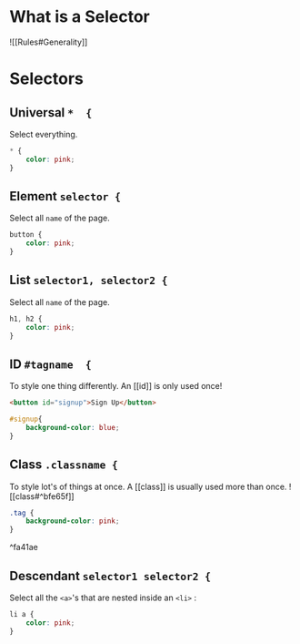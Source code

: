 # What is a Selector
![[Rules#Generality]]


# Selectors
## Universal `*  {`
Select everything.
```CSS 
* {
	color: pink; 
}
```

## Element `selector {`
Select all `name` of the page.
```CSS
button {
	color: pink;
}
```

## List `selector1, selector2 {`
Select all `name` of the page.
```CSS
h1, h2 {
	color: pink;
}
```

## ID  `#tagname  {`
To style one thing differently.
An [[id]] is only used once!
```html
<button id="signup">Sign Up</button>
```
```CSS
#signup{
	background-color: blue;
}
```

## Class `.classname {`
To style lot's of things at once.
A [[class]] is usually used more than once.
![[class#^bfe65f]]
```CSS
.tag {
	background-color: pink;
}
```

^fa41ae

## Descendant `selector1 selector2 {`
Select all the `<a>`'s that are nested inside an `<li>` :
```CSS
li a {
	color: pink;
}
```